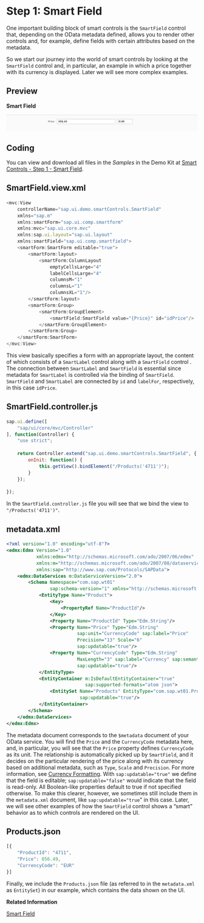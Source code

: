 <!-- loioed8fda66cd3b406cbd22f6019188ce82 -->

# Step 1: Smart Field

One important building block of smart controls is the `SmartField` control that, depending on the OData metadata defined, allows you to render other controls and, for example, define fields with certain attributes based on the metadata.

So we start our journey into the world of smart controls by looking at the `SmartField` control and, in particular, an example in which a price together with its currency is displayed. Later we will see more complex examples.



## Preview

   
  
**Smart Field**

 ![](images/Smart_Controls_Tutorial_Step_01_379bc52.png "Smart Field") 



## Coding

You can view and download all files in the *Samples* in the Demo Kit at [Smart Controls - Step 1 - Smart Field](https://ui5.sap.com/#/entity/sap.ui.comp.tutorial.smartControls/sample/sap.ui.comp.tutorial.smartControls.01).



## SmartField.view.xml

```js
<mvc:View
	controllerName="sap.ui.demo.smartControls.SmartField"
	xmlns="sap.m"
	xmlns:smartForm="sap.ui.comp.smartform"
	xmlns:mvc="sap.ui.core.mvc"
	xmlns:sap.ui.layout="sap.ui.layout"
	xmlns:smartField="sap.ui.comp.smartfield">
	<smartForm:SmartForm editable="true">
		<smartForm:layout>
			<smartForm:ColumnLayout 
				emptyCellsLarge="4"
				labelCellsLarge="4"
				columnsM="1"
				columnsL="1"
				columnsXL="1"/>
		</smartForm:layout>
		<smartForm:Group>
			<smartForm:GroupElement>
				<smartField:SmartField value="{Price}" id="idPrice"/>
			</smartForm:GroupElement>
		</smartForm:Group>
	</smartForm:SmartForm>
</mvc:View>
```

This view basically specifies a form with an appropriate layout, the content of which consists of a `SmartLabel` control along with a `SmartField` control . The connection between `SmartLabel` and `SmartField` is essential since metadata for `SmartLabel` is controlled via the binding of `SmartField`. `SmartField` and `SmartLabel` are connected by `id` and `labelFor`, respectively, in this case `idPrice`.



## SmartField.controller.js

```js
sap.ui.define([
	"sap/ui/core/mvc/Controller"
], function(Controller) {
	"use strict";

	return Controller.extend("sap.ui.demo.smartControls.SmartField", {
		onInit: function() {
			this.getView().bindElement("/Products('4711')");
		}
	});

});
```

In the `SmartField.controller.js` file you will see that we bind the view to `"/Products('4711')"`.



## metadata.xml

```xml
<?xml version="1.0" encoding="utf-8"?>
<edmx:Edmx Version="1.0"
		   xmlns:edmx="http://schemas.microsoft.com/ado/2007/06/edmx"
		   xmlns:m="http://schemas.microsoft.com/ado/2007/08/dataservices/metadata"
		   xmlns:sap="http://www.sap.com/Protocols/SAPData">
	<edmx:DataServices m:DataServiceVersion="2.0">
		<Schema Namespace="com.sap.wt01"
				sap:schema-version="1" xmlns="http://schemas.microsoft.com/ado/2008/09/edm">
			<EntityType Name="Product">
				<Key>
					<PropertyRef Name="ProductId"/>
				</Key>
				<Property Name="ProductId" Type="Edm.String"/>
				<Property Name="Price" Type="Edm.String"
						  sap:unit="CurrencyCode" sap:label="Price"
						  Precision="13" Scale="6"
						  sap:updatable="true"/>
				<Property Name="CurrencyCode" Type="Edm.String"
						  MaxLength="3" sap:label="Currency" sap:semantics="currency-code"
						  sap:updatable="true"/>
			</EntityType>
			<EntityContainer m:IsDefaultEntityContainer="true"
							 sap:supported-formats="atom json">
				<EntitySet Name="Products" EntityType="com.sap.wt01.Product"
						   sap:updatable="true"/>
			</EntityContainer>
		</Schema>
	</edmx:DataServices>
</edmx:Edmx>

```

The metadata document corresponds to the `$metadata` document of your OData service. You will find the `Price` and the `CurrencyCode` metadata here, and, in particular, you will see that the `Price` property defines `CurrencyCode` as its unit. The relationship is automatically picked up by `SmartField`, and it decides on the particular rendering of the price along with its currency based on additional metadata, such as `Type`, `Scale` and `Precision`. For more information, see [Currency Formatting](../04_Essentials/currency-formatting-e978728.md). With `sap:updatable="true"` we define that the field is editable; `sap:updatable="false"` would indicate that the field is read-only. All Boolean-like properties default to true if not specified otherwise. To make this clearer, however, we sometimes still include them in the `metadata.xml` document, like `sap:updatable="true`" in this case. Later, we will see other examples of how the `SmartField` control shows a “smart” behavior as to which controls are rendered on the UI.



## Products.json

```js
[{
	"ProductId": "4711",
	"Price": 856.49,
	"CurrencyCode": "EUR"
}]
```

Finally, we include the `Products.json` file \(as referred to in the `metadata.xml` as `EntitySet`\) in our example, which contains the data shown on the UI.

**Related Information**  


[Smart Field](../10_More_About_Controls/smart-field-4864403.md "The sap.ui.comp.smartfield.SmartField control offers a wrapper for other controls using OData metadata to determine which control has to be instantiated and makes it possible to add input-enabled fields to an application.")

